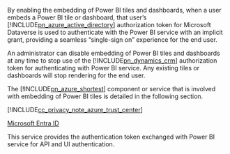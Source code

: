 By enabling the embedding of Power BI tiles and dashboards, when a user embeds a Power BI tile or dashboard, that user’s [!INCLUDE[pn_azure_active_directory](pn-azure-active-directory.md)] authorization token for Microsoft Dataverse is used to authenticate with the Power BI service with an implicit grant, providing a seamless “single-sign on” experience for the end user.  
  
 An administrator can disable embedding of Power BI tiles and dashboards at any time to stop use of the [!INCLUDE[pn_dynamics_crm](pn-dynamics-crm.md)] authorization token for authenticating with Power BI service. Any existing tiles or dashboards will stop rendering for the end user.  
  
 The [!INCLUDE[pn_azure_shortest](pn-azure-shortest.md)] component or service that is involved with embedding of Power BI tiles is detailed in the following section.  
  
 [!INCLUDE[cc_privacy_note_azure_trust_center](cc-privacy-note-azure-trust-center.md)]  
  
 [Microsoft Entra ID](https://azure.microsoft.com/services/active-directory/)  
  
 This service provides the authentication token exchanged with Power BI service for API and UI authentication.